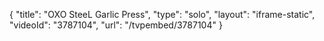 {
    "title": "OXO SteeL Garlic Press",
    "type": "solo",
    "layout": "iframe-static",
    "videoId": "3787104",
    "url": "\/tvpembed\/3787104"
}